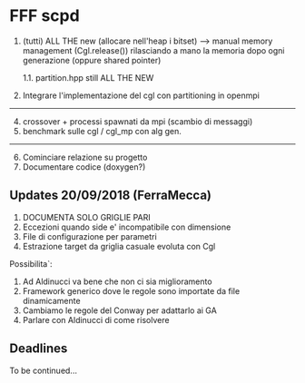 # FFF scpd

1. (tutti) ALL THE new (allocare nell'heap i bitset) --> manual memory management
   (Cgl.release()) rilasciando a mano la memoria dopo ogni generazione (oppure shared
   pointer)

   1.1. partition.hpp still ALL THE NEW

3. Integrare l'implementazione del cgl con partitioning in openmpi
---
4. crossover + processi spawnati da mpi (scambio di messaggi)
5. benchmark sulle cgl / cgl\_mp con alg gen.
---
6. Cominciare relazione su progetto
7. Documentare codice (doxygen?)

## Updates 20/09/2018 (FerraMecca)

1. DOCUMENTA SOLO GRIGLIE PARI
2. Eccezioni quando side e' incompatibile con dimensione
4. File di configurazione per parametri
5. Estrazione target da griglia casuale evoluta con Cgl

Possibilita\`:
1. Ad Aldinucci va bene che non ci sia miglioramento
2. Framework generico dove le regole sono importate da file dinamicamente
3. Cambiamo le regole del Conway per adattarlo ai GA
4. Parlare con Aldinucci di come risolvere


## Deadlines

To be continued...

